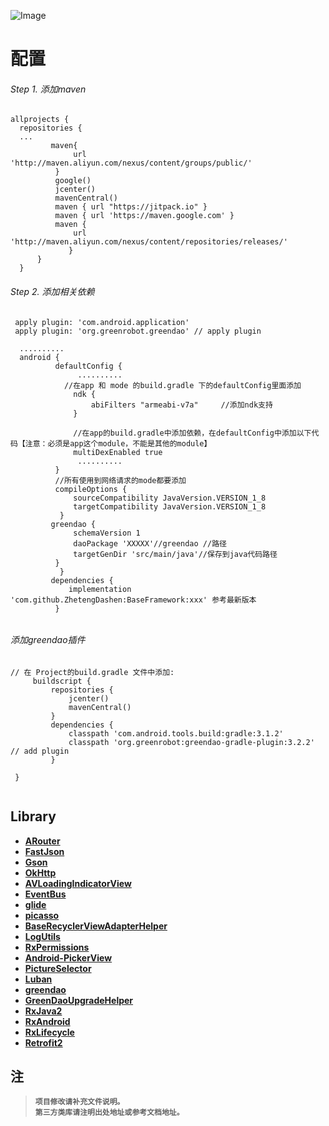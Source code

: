 ![Image](http://cdn.baseeasy.com/AndroidBaseFramework20200401.png)

#  配置
######  Step 1. 添加maven

  ```  
allprojects {
    repositories {
	...
           maven{
                url 'http://maven.aliyun.com/nexus/content/groups/public/'
            }
            google()
            jcenter()
            mavenCentral()
            maven { url "https://jitpack.io" }
            maven { url 'https://maven.google.com' }
            maven {
                url 'http://maven.aliyun.com/nexus/content/repositories/releases/'
               }
		}
	}
```
###### Step 2. 添加相关依赖
  ``` 
   apply plugin: 'com.android.application'
   apply plugin: 'org.greenrobot.greendao' // apply plugin
   
    ..........
    android {    
            defaultConfig {
                 ..........
              //在app 和 mode 的build.gradle 下的defaultConfig里面添加
                ndk {
                    abiFilters "armeabi-v7a"     //添加ndk支持
                } 
                
                //在app的build.gradle中添加依赖，在defaultConfig中添加以下代码【注意：必须是app这个module，不能是其他的module】      
                multiDexEnabled true
                 ..........
            }  
            //所有使用到网络请求的mode都要添加        
            compileOptions {
                sourceCompatibility JavaVersion.VERSION_1_8
                targetCompatibility JavaVersion.VERSION_1_8
             }   
           greendao {
                schemaVersion 1
                daoPackage 'XXXXX'//greendao //路径
                targetGenDir 'src/main/java'//保存到java代码路径
            }
             }
           dependencies {
               implementation 'com.github.ZhetengDashen:BaseFramework:xxx' 参考最新版本
            }  
 ``` 
######  
 
###### 添加greendao插件
   ``` 
   // 在 Project的build.gradle 文件中添加:
        buildscript {
            repositories {
                jcenter()
                mavenCentral() 
            }
            dependencies {
                classpath 'com.android.tools.build:gradle:3.1.2'
                classpath 'org.greenrobot:greendao-gradle-plugin:3.2.2' // add plugin
            }
    
    }
        
   ``` 

## Library
+ <strong> [ARouter](https://github.com/alibaba/ARouter)<br>
+ <strong> [FastJson](https://github.com/alibaba/fastjson)<br>
+ <strong> [Gson](https://github.com/google/gson)<br>
+ <strong> [OkHttp](https://github.com/square/okhttp)<br>
+ <strong> [AVLoadingIndicatorView](https://github.com/81813780/AVLoadingIndicatorView)<br>
+ <strong> [EventBus](https://github.com/greenrobot/EventBus)<br>
+ <strong> [glide](https://github.com/bumptech/glide)<br>
+ <strong> [picasso](https://github.com/square/picasso)<br>
+ <strong> [BaseRecyclerViewAdapterHelper](https://github.com/CymChad/BaseRecyclerViewAdapterHelper)<br> 
+ <strong> [LogUtils](https://github.com/pengwei1024/LogUtils)<br>
+ <strong> [RxPermissions](https://github.com/tbruyelle/RxPermissions)<br>
+ <strong> [Android-PickerView](https://github.com/Bigkoo/Android-PickerView)<br>
+ <strong> [PictureSelector](https://github.com/LuckSiege/PictureSelector)<br>
+ <strong> [Luban](https://github.com/Curzibn/Luban)<br>
+ <strong> [greendao](https://github.com/greenrobot/greenDAO)<br>
+ <strong> [GreenDaoUpgradeHelper](https://github.com/yuweiguocn/GreenDaoUpgradeHelper)<br>
+ <strong> [RxJava2](https://github.com/ReactiveX/RxJava)<br>
+ <strong> [RxAndroid](https://github.com/amitshekhariitbhu/RxJava2-Android-Samples)<br>
+ <strong> [RxLifecycle](https://github.com/trello/RxLifecycle)<br>
+ <strong> [Retrofit2](https://square.github.io/retrofit/)<br>   
   
## 注

> `项目修改请补充文件说明。`<br/>
> `第三方类库请注明出处地址或参考文档地址。`


    
       
